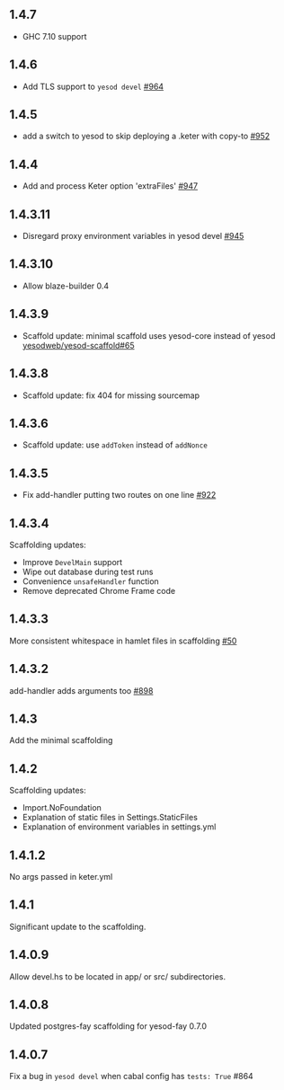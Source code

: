 ## 1.4.7

* GHC 7.10 support

## 1.4.6

* Add TLS support to `yesod devel` [#964](https://github.com/yesodweb/yesod/pull/964)

## 1.4.5

* add a switch to yesod to skip deploying a .keter with copy-to [#952](https://github.com/yesodweb/yesod/issues/952)

## 1.4.4

* Add and process Keter option 'extraFiles' [#947](https://github.com/yesodweb/yesod/pull/947)

## 1.4.3.11

* Disregard proxy environment variables in yesod devel [#945](https://github.com/yesodweb/yesod/pull/945)

## 1.4.3.10

* Allow blaze-builder 0.4

## 1.4.3.9

* Scaffold update: minimal scaffold uses yesod-core instead of yesod [yesodweb/yesod-scaffold#65](https://github.com/yesodweb/yesod-scaffold/issues/65)

## 1.4.3.8

* Scaffold update: fix 404 for missing sourcemap

## 1.4.3.6

* Scaffold update: use `addToken` instead of `addNonce`

## 1.4.3.5

* Fix add-handler putting two routes on one line [#922](https://github.com/yesodweb/yesod/pull/922)

## 1.4.3.4

Scaffolding updates:

* Improve `DevelMain` support
* Wipe out database during test runs
* Convenience `unsafeHandler` function
* Remove deprecated Chrome Frame code

## 1.4.3.3

More consistent whitespace in hamlet files in scaffolding [#50](https://github.com/yesodweb/yesod-scaffold/issues/50)

## 1.4.3.2

add-handler adds arguments too [#898](https://github.com/yesodweb/yesod/issues/898)

## 1.4.3

Add the minimal scaffolding

## 1.4.2

Scaffolding updates:

* Import.NoFoundation
* Explanation of static files in Settings.StaticFiles
* Explanation of environment variables in settings.yml

## 1.4.1.2

No args passed in keter.yml

## 1.4.1

Significant update to the scaffolding.

## 1.4.0.9

Allow devel.hs to be located in app/ or src/ subdirectories.

## 1.4.0.8

Updated postgres-fay scaffolding for yesod-fay 0.7.0

## 1.4.0.7

Fix a bug in `yesod devel` when cabal config has `tests: True` #864
